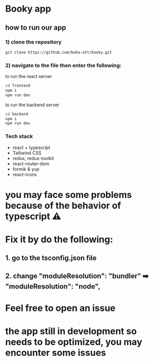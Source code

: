
# Booky app


## how to run our app 

### 1) clone the repository 
```bash
git clone https://github.com/baha-ott/booky.git
```

### 2) navigate to the file then enter the following:
 to run the react server
```bash 
cd frontend
npm i
npm run dev
```

to run the backend server
```bash
cd backend
npm i
npm run dev 
```
### Tech stack 
* react + typescript
* Tailiwind CSS 
* redux, redux-toolkit
* react-router-dom 
* formik & yup 
* react-icons 


# you may face some problems because of the behavior of typescript ⚠️
# Fix it by do the following: 
## 1. go to the tsconfig.json file
## 2. change "moduleResolution": "bundler" ➡️ "moduleResolution": "node",


# Feel free to open an issue 
# the app still in development so needs to be optimized, you may encounter some issues 

